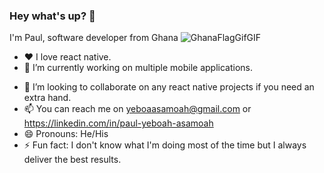 ### Hey what's up? 👋

I'm Paul, software developer from Ghana ![GhanaFlagGifGIF](https://github.com/paulyeb/paulyeb/assets/86414651/d8ce7728-c7a7-4428-91a4-0352878037a2)

-  ❤️ I love react native.
-  🔭 I’m currently working on multiple mobile applications.
<!-- - 🌱 I’m currently learning ... 
- 🤔 I’m looking for help with ...
- 💬 Ask me about ...
-->
- 👯 I’m looking to collaborate on any react native projects if you need an extra hand.
- 📫 You can reach me on yeboaasamoah@gmail.com or https://linkedin.com/in/paul-yeboah-asamoah
- 😄 Pronouns: He/His
- ⚡ Fun fact: I don't know what I'm doing most of the time but I always deliver the best results.

